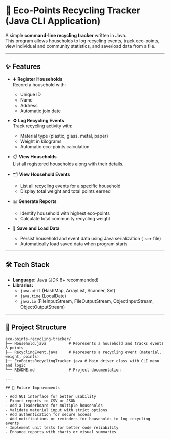 # 🌱 Eco-Points Recycling Tracker (Java CLI Application)

A simple **command-line recycling tracker** written in Java.  
This program allows households to log recycling events, track eco-points, view individual and community statistics, and save/load data from a file.

---

## ✨ Features

- ➕ **Register Households**  
  Record a household with:  
  - Unique ID  
  - Name  
  - Address  
  - Automatic join date  

- ♻️ **Log Recycling Events**  
  Track recycling activity with:  
  - Material type (plastic, glass, metal, paper)  
  - Weight in kilograms  
  - Automatic eco-points calculation  

- 📋 **View Households**  
  List all registered households along with their details.  

- 🗂️ **View Household Events**  
  - List all recycling events for a specific household  
  - Display total weight and total points earned  

- 📊 **Generate Reports**  
  - Identify household with highest eco-points  
  - Calculate total community recycling weight  

- 💾 **Save and Load Data**  
  - Persist household and event data using Java serialization (`.ser` file)  
  - Automatically load saved data when program starts  

---

## 🛠️ Tech Stack

- **Language:** Java (JDK 8+ recommended)  
- **Libraries:**  
  - `java.util` (HashMap, ArrayList, Scanner, Set)  
  - `java.time` (LocalDate)  
  - `java.io` (FileInputStream, FileOutputStream, ObjectInputStream, ObjectOutputStream)  

---

## 📂 Project Structure

```text
eco-points-recycling-tracker/
├── Household.java          # Represents a household and tracks events & points
├── RecyclingEvent.java     # Represents a recycling event (material, weight, points)
├── EcoPointsRecyclingTracker.java # Main driver class with CLI menu and logic
└── README.md               # Project documentation

---

## 🔮 Future Improvements

- Add GUI interface for better usability
- Export reports to CSV or JSON
- Add a leaderboard for multiple households
- Validate material input with strict options
- Add authentication for secure access
- Add notifications or reminders for households to log recycling events
- Implement unit tests for better code reliability
- Enhance reports with charts or visual summaries
